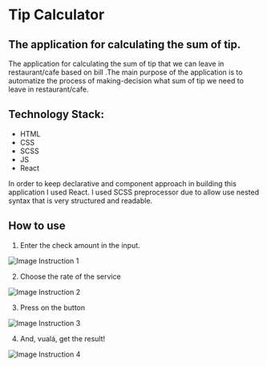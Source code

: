 # Tip Calculator

## The application for calculating the sum of tip.

The application for calculating the sum of tip that we can leave in restaurant/cafe based on bill .The main purpose of the application is to automatize the process of making-decision what sum of tip we need to leave in restaurant/cafe.

## Technology Stack:

- HTML
- CSS
- SCSS
- JS
- React

In order to keep declarative and component approach in building this application I used React.
I used SCSS preprocessor due to allow use nested syntax that is very structured and readable.

## How to use

1. Enter the check amount in the input.

![Image Instruction 1](https://res.cloudinary.com/ds609wv4s/image/upload/v1627921415/tip_calculator/1_bkztrs.jpg)

2. Choose the rate of the service 

![Image Instruction 2](https://res.cloudinary.com/ds609wv4s/image/upload/v1627921415/tip_calculator/2_glfq8g.jpg)

3. Press on the button

![Image Instruction 3](https://res.cloudinary.com/ds609wv4s/image/upload/v1627921415/tip_calculator/3_mmdfu9.jpg)

4. And, vualá, get the result!

![Image Instruction 4](https://res.cloudinary.com/ds609wv4s/image/upload/v1627921415/tip_calculator/4_fbilz3.jpg)





